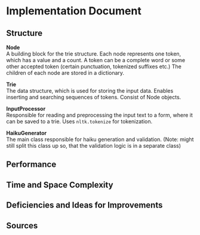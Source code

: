 # Implementation Document

## Structure

**Node**     
A building block for the trie structure. Each node represents one token, which has a value and a count. 
A token can be a complete word or some other accepted token (certain punctuation, tokenized suffixes etc.) The children of each node
are stored in a dictionary.

**Trie**    
The data structure, which is used for storing the input data. Enables inserting and searching sequences of tokens. Consist of Node objects.

**InputProcessor**     
Responsible for reading and preprocessing the input text to a form, where it can be saved to a trie. Uses `nltk.tokenize` for tokenization.

**HaikuGenerator**     
The main class responsible for haiku generation and validation. (Note: might still split this class up so, that the validation 
logic is in a separate class)

###

## Performance

## Time and Space Complexity

## Deficiencies and Ideas for Improvements

## Sources
